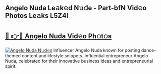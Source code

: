 ## Angelo Nuda Le𝚊k𝚎d N𝚞𝚍e - Part-bfN Vid𝚎o Photos Le𝚊ks L5Z4l

# <h2><a href="http://fbbaty.evod.top/?m=Angelo+Nuda">🔗 👉🔴 Angelo Nuda Vid𝚎o Ph𝚘t𝚘s</a></h2>

[![Angelo Nuda N𝚞d𝚎s](https://i.imgur.com/8V9OHl7.gif)](http://fbbaty.evod.top/?m=Angelo+Nuda)
Influencer Angelo Nuda known for posting dance-themed content and lifestyle snippets. Influential entrepreneur Angelo Nuda, celebrated for their innovative business ideas and entrepreneurial spirit. 
